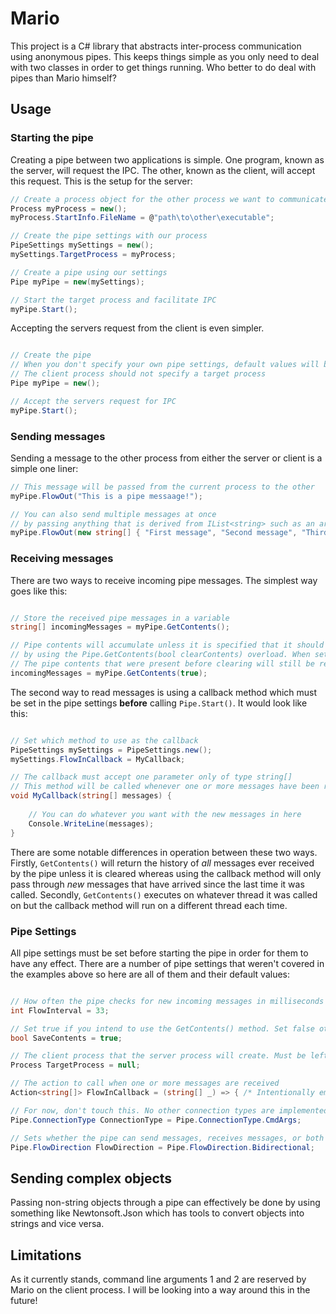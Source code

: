 # Mario
This project is a C# library that abstracts inter-process communication using anonymous pipes. This keeps things simple as you only need to deal with two classes in order to get things running. Who better to do deal with pipes than Mario himself?

## Usage
### Starting the pipe
Creating a pipe between two applications is simple. One program, known as the server, will request the IPC. The other, known as the client, will accept this request. This is the setup for the server:
```c#
// Create a process object for the other process we want to communicate with
Process myProcess = new();
myProcess.StartInfo.FileName = @"path\to\other\executable";

// Create the pipe settings with our process
PipeSettings mySettings = new();
mySettings.TargetProcess = myProcess;

// Create a pipe using our settings
Pipe myPipe = new(mySettings);

// Start the target process and facilitate IPC
myPipe.Start();
```

Accepting the servers request from the client is even simpler.
```c#

// Create the pipe
// When you don't specify your own pipe settings, default values will be used
// The client process should not specify a target process
Pipe myPipe = new();

// Accept the servers request for IPC
myPipe.Start();
```

### Sending messages
Sending a message to the other process from either the server or client is a simple one liner:
```c#
// This message will be passed from the current process to the other
myPipe.FlowOut("This is a pipe messaage!");

// You can also send multiple messages at once
// by passing anything that is derived from IList<string> such as an array of strings
myPipe.FlowOut(new string[] { "First message", "Second message", "Third message" });
```

### Receiving messages
There are two ways to receive incoming pipe messages. The simplest way goes like this:
```c#

// Store the received pipe messages in a variable
string[] incomingMessages = myPipe.GetContents();

// Pipe contents will accumulate unless it is specified that it should be cleared after reading its contents
// by using the Pipe.GetContents(bool clearContents) overload. When set to true, the contents will be cleared
// The pipe contents that were present before clearing will still be returned
incomingMessages = myPipe.GetContents(true);
```

The second way to read messages is using a callback method which must be set in the pipe settings **before** calling `Pipe.Start()`. It would look like this:
```c#

// Set which method to use as the callback
PipeSettings mySettings = PipeSettings.new();
mySettings.FlowInCallback = MyCallback;

// The callback must accept one parameter only of type string[]
// This method will be called whenever one or more messages have been received
void MyCallback(string[] messages) {
  
    // You can do whatever you want with the new messages in here
    Console.WriteLine(messages);
}
```
There are some notable differences in operation between these two ways. Firstly, `GetContents()` will return the history of *all* messages ever received by the pipe unless it is cleared whereas using the callback method will only pass through *new* messages that have arrived since the last time it was called. Secondly, `GetContents()` executes on whatever thread it was called on but the callback method will run on a different thread each time.

### Pipe Settings
All pipe settings must be set before starting the pipe in order for them to have any effect. There are a number of pipe settings that weren't covered in the examples above so here are all of them and their default values:
```c#

// How often the pipe checks for new incoming messages in milliseconds
int FlowInterval = 33;

// Set true if you intend to use the GetContents() method. Set false otherwise. This is for optimization reasons
bool SaveContents = true;

// The client process that the server process will create. Must be left as null by the client process
Process TargetProcess = null;

// The action to call when one or more messages are received
Action<string[]> FlowInCallback = (string[] _) => { /* Intentionally empty */ };

// For now, don't touch this. No other connection types are implemented yet
Pipe.ConnectionType ConnectionType = Pipe.ConnectionType.CmdArgs;

// Sets whether the pipe can send messages, receives messages, or both
Pipe.FlowDirection FlowDirection = Pipe.FlowDirection.Bidirectional;
```

## Sending complex objects
Passing non-string objects through a pipe can effectively be done by using something like Newtonsoft.Json which has tools to convert objects into strings and vice versa.

## Limitations
As it currently stands, command line arguments 1 and 2 are reserved by Mario on the client process. I will be looking into a way around this in the future!
